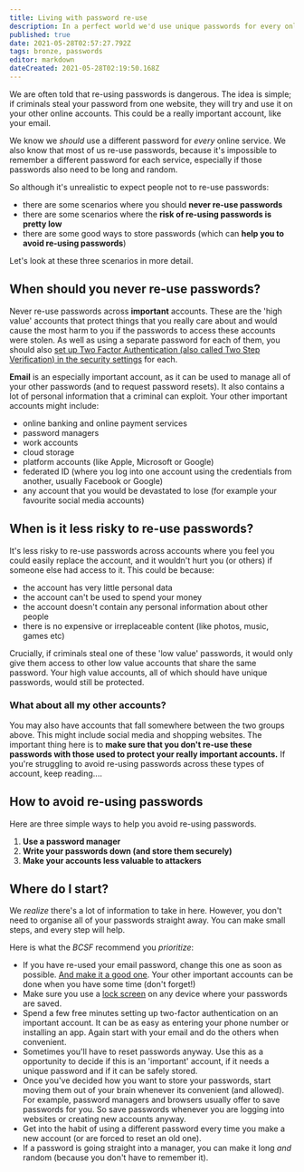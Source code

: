 ```yaml
---
title: Living with password re-use
description: In a perfect world we'd use unique passwords for every online service. But the world isn't perfect...
published: true
date: 2021-05-28T02:57:27.792Z
tags: bronze, passwords
editor: markdown
dateCreated: 2021-05-28T02:19:50.168Z
---
```


We are often told that re-using passwords is dangerous. The idea is simple; if criminals steal your password from one website, they will try and use it on your other online accounts. This could be a really important account, like your email.

We know we *should* use a different password for *every* online service. We also know that most of us re-use passwords, because it's impossible to remember a different password for each service, especially if those passwords also need to be long and random.

So although it's unrealistic to expect people not to re-use passwords:

-   there are some scenarios where you should **never re-use passwords**
-   there are some scenarios where the **risk of re-using passwords is pretty low**
-   there are some good ways to store passwords (which can **help you to avoid re-using passwords**)

Let's look at these three scenarios in more detail.


## When should you never re-use passwords?

Never re-use passwords across **important** accounts. These are the 'high value' accounts that protect things that you really care about and would cause the most harm to you if the passwords to access these accounts were stolen. As well as using a separate password for each of them, you should also [set up Two Factor Authentication (also called Two Step Verification) in the security settings](/bronze-training/passwords/multi-factor-authentication-online-services) for each.

**Email** is an especially important account, as it can be used to manage all of your other passwords (and to request password resets). It also contains a lot of personal information that a criminal can exploit. Your other important accounts might include:

- online banking and online payment services
- password managers
- work accounts
- cloud storage
- platform accounts (like Apple, Microsoft or Google)
- federated ID (where you log into one account using the credentials from another, usually Facebook or Google)
- any account that you would be devastated to lose (for example your favourite social media accounts)


## When is it less risky to re-use passwords?

It's less risky to re-use passwords across accounts where you feel you could easily replace the account, and it wouldn't hurt you (or others) if someone else had access to it. This could be because:

- the account has very little personal data
- the account can't be used to spend your money
- the account doesn't contain any personal information about other people
- there is no expensive or irreplaceable content (like photos, music, games etc)

Crucially, if criminals steal one of these 'low value' passwords, it would only give them access to other low value accounts that share the same password. Your high value accounts, all of which should have unique passwords, would still be protected.

### **What about all my other accounts?**

You may also have accounts that fall somewhere between the two groups above. This might include social media and shopping websites. The important thing here is to **make sure that you don't re-use these passwords with those used to protect your really important accounts.** If you're struggling to avoid re-using passwords across these types of account, keep reading....


## How to avoid re-using passwords

Here are three simple ways to help you avoid re-using passwords.

1.  **Use a password manager**
2.  **Write your passwords down (and store them securely)**
3.  **Make your accounts less valuable to attackers**

## Where do I start?

We *realize* there's a lot of information to take in here. However, you don't need to organise all of your passwords straight away. You can make small steps, and every step will help.

Here is what the *BCSF* recommend you *prioritize*:

-   If you have re-used your email password, change this one as soon as possible. [And make it a good one](/bronze-training/passwords/three-random-words-or-thinkrandom-0). Your other important accounts can be done when you have some time (don't forget!)
-   Make sure you use a [lock screen](https://en.wikipedia.org/wiki/Lock_screen) on any device where your passwords are saved.
-   Spend a few free minutes setting up two-factor authentication on an important account. It can be as easy as entering your phone number or installing an app. Again start with your email and do the others when convenient.
-   Sometimes you'll have to reset passwords anyway. Use this as a opportunity to decide if this is an 'important' account, if it needs a unique password and if it can be safely stored.
-   Once you've decided how you want to store your passwords, start moving them out of your brain whenever its convenient (and allowed). For example, password managers and browsers usually offer to save passwords for you. So save passwords whenever you are logging into websites or creating new accounts anyway.
-   Get into the habit of using a different password every time you make a new account (or are forced to reset an old one).
-   If a password is going straight into a manager, you can make it long *and* random (because you don't have to remember it).